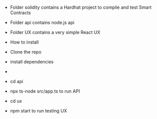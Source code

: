 - Folder solidity contains a Hardhat project to compile and test Smart Contracts
- Folder api contains node.js api
- Folder UX contains a very simple React UX

- How to install
- Clone the repo
- install dependencies
-
- cd api
- npx ts-node src/app.ts  to run API
- cd ux
- npm start to run testing UX
